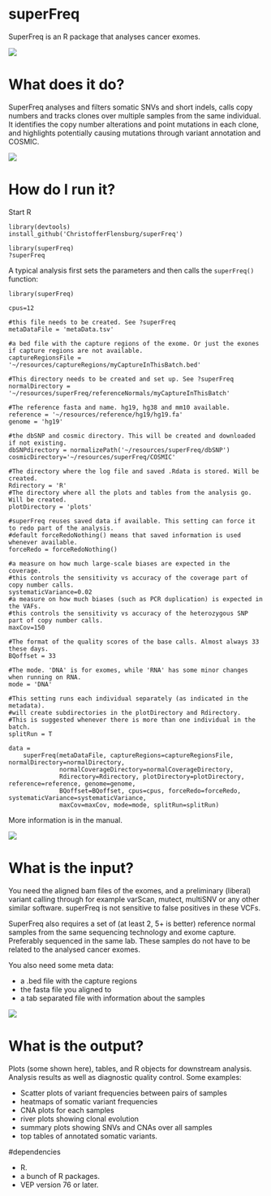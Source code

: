 # superFreq
SuperFreq is an R package that analyses cancer exomes.

![](https://gitlab.wehi.edu.au/flensburg.c/superFreq/raw/bfafbe20134792cfd1803e3381849e0a54aa5b9d/images/river.png)

# What does it do?
SuperFreq analyses and filters somatic SNVs and short indels, calls copy numbers and tracks clones over multiple samples from the same individual. It identifies the copy number alterations and point mutations in each clone, and highlights potentially causing mutations through variant annotation and COSMIC.

![](https://gitlab.wehi.edu.au/flensburg.c/superFreq/raw/1b2575a930b5bf40b74d0a34ec4b708ebba89e1c/images/all.png)


# How do I run it?
Start R

```
library(devtools)
install_github('ChristofferFlensburg/superFreq')

library(superFreq)
?superFreq
```

A typical analysis first sets the parameters and then calls the `superFreq()` function:

```
library(superFreq)

cpus=12

#this file needs to be created. See ?superFreq
metaDataFile = 'metaData.tsv'

#a bed file with the capture regions of the exome. Or just the exones if capture regions are not available.
captureRegionsFile = '~/resources/captureRegions/myCaptureInThisBatch.bed'

#This directory needs to be created and set up. See ?superFreq
normalDirectory = '~/resources/superFreq/referenceNormals/myCaptureInThisBatch'

#The reference fasta and name. hg19, hg38 and mm10 available.
reference = '~/resources/reference/hg19/hg19.fa'
genome = 'hg19'

#the dbSNP and cosmic directory. This will be created and downloaded if not existing.
dbSNPdirectory = normalizePath('~/resources/superFreq/dbSNP')
cosmicDirectory='~/resources/superFreq/COSMIC'

#The directory where the log file and saved .Rdata is stored. Will be created.
Rdirectory = 'R'
#The directory where all the plots and tables from the analysis go. Will be created.
plotDirectory = 'plots'

#superFreq reuses saved data if available. This setting can force it to redo part of the analysis.
#default forceRedoNothing() means that saved information is used whenever available.
forceRedo = forceRedoNothing()

#a measure on how much large-scale biases are expected in the coverage.
#this controls the sensitivity vs accuracy of the coverage part of copy number calls.
systematicVariance=0.02
#a measure on how much biases (such as PCR duplication) is expected in the VAFs.
#this controls the sensitivity vs accuracy of the heterozygous SNP part of copy number calls.
maxCov=150

#The format of the quality scores of the base calls. Almost always 33 these days.
BQoffset = 33

#The mode. 'DNA' is for exomes, while 'RNA' has some minor changes when running on RNA.
mode = 'DNA'

#This setting runs each individual separately (as indicated in the metadata).
#will create subdirectories in the plotDirectory and Rdirectory.
#This is suggested whenever there is more than one individual in the batch.
splitRun = T

data =
    superFreq(metaDataFile, captureRegions=captureRegionsFile, normalDirectory=normalDirectory,
              normalCoverageDirectory=normalCoverageDirectory,
              Rdirectory=Rdirectory, plotDirectory=plotDirectory, reference=reference, genome=genome,
              BQoffset=BQoffset, cpus=cpus, forceRedo=forceRedo, systematicVariance=systematicVariance,
              maxCov=maxCov, mode=mode, splitRun=splitRun)
```


More information is in the manual. 

![](https://gitlab.wehi.edu.au/flensburg.c/superFreq/raw/bfafbe20134792cfd1803e3381849e0a54aa5b9d/images/multisample.png)

# What is the input?
You need the aligned bam files of the exomes, and a preliminary (liberal) variant calling through for example varScan, mutect, multiSNV or any other similar software. superFreq is not sensitive to false positives in these VCFs.

SuperFreq also requires a set of (at least 2, 5+ is better) reference normal samples from the same sequencing technology and exome capture.
Preferably sequenced in the same lab. These samples do not have to be related to the analysed cancer exomes.

You also need some meta data:
- a .bed file with the capture regions
- the fasta file you aligned to
- a tab separated file with information about the samples

![](https://gitlab.wehi.edu.au/flensburg.c/superFreq/raw/f7e93765a81a7dd349d5095a8aba16fecf96b43c/images/TCGA.A3.3320.PrimaryTumor.WXS.fc2.png)

# What is the output?
Plots (some shown here), tables, and R objects for downstream analysis. Analysis results as well as diagnostic quality control. Some examples:
- Scatter plots of variant frequencies between pairs of samples
- heatmaps of somatic variant frequencies
- CNA plots for each samples
- river plots showing clonal evolution
- summary plots showing SNVs and CNAs over all samples
- top tables of annotated somatic variants.

#dependencies
- R.
- a bunch of R packages.
- VEP version 76 or later.
